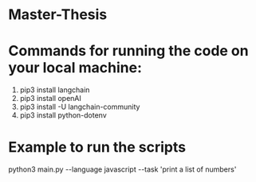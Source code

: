 # Master-Thesis

# Commands  for running the code on your local machine:

1. pip3 install langchain
2. pip3 install openAI
3. pip3 install -U langchain-community
4. pip3 install python-dotenv

# Example to run the scripts 

python3 main.py --language javascript --task 'print a list of numbers'